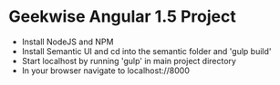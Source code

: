 # Geekwise Angular 1.5 Project

- Install NodeJS and NPM
- Install Semantic UI and cd into the semantic folder and 'gulp build'
- Start localhost by running 'gulp' in main project directory
- In your browser navigate to localhost://8000